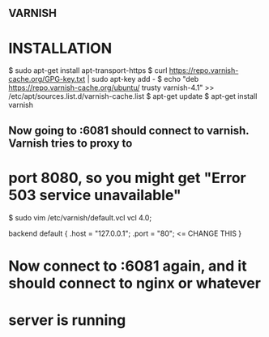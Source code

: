 ## VARNISH
#
# INSTALLATION
$ sudo apt-get install apt-transport-https
$ curl https://repo.varnish-cache.org/GPG-key.txt | sudo apt-key add -
$ echo "deb https://repo.varnish-cache.org/ubuntu/ trusty varnish-4.1" >> /etc/apt/sources.list.d/varnish-cache.list
$ apt-get update
$ apt-get install varnish

## Now going to <ip>:6081 should connect to varnish. Varnish tries to proxy to
# port 8080, so you might get "Error 503 service unavailable"
$ sudo vim /etc/varnish/default.vcl
vcl 4.0;

backend default {
    .host = "127.0.0.1";
    .port = "80"; <= CHANGE THIS
}

# Now connect to <ip>:6081 again, and it should connect to nginx or whatever
# server is running

